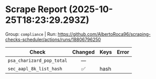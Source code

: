 # Scrape Report (2025-10-25T18:23:29.293Z)

Group: `compliance`  |  Run: https://github.com/AlbertoRoca96/scraping-checks-scheduler/actions/runs/18806796250

| Check | Changed | Keys | Error |
|---|:---:|:--|:--|
| `psa_charizard_pop_total` | — |  |  |
| `sec_aapl_8k_list_hash` | ✅ | hash |  |
